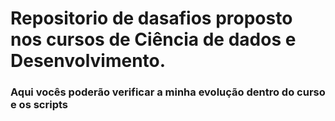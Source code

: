 # Repositorio de dasafios proposto nos cursos de Ciência de dados e Desenvolvimento.

### Aqui vocês poderão verificar a minha evolução dentro do curso e os scripts 
